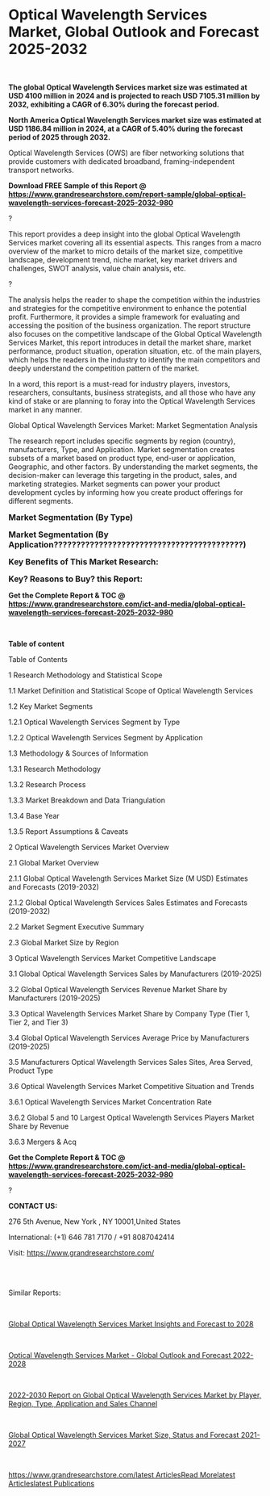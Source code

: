 <h1>Optical Wavelength Services Market, Global Outlook and Forecast 2025-2032</h1><br/><p><strong>The global Optical Wavelength Services market size was estimated at USD 4100 million in 2024 and is projected to reach USD 7105.31 million by 2032, exhibiting a <strong>CAGR</strong> of 6.30% during the forecast period.</strong></p>
 
 
 
 <p><strong>North America Optical Wavelength Services market size was estimated at USD 1186.84 million in 2024, at a <strong>CAGR</strong> of 5.40% during the forecast period of 2025 through 2032.</strong></p>
 
 
 
 <p>Optical Wavelength Services (OWS) are fiber networking solutions that provide customers with dedicated broadband, framing-independent transport networks.</p>
 
 
 
 <div><b>Download FREE Sample of this Report @ <a href="https://www.grandresearchstore.com/report-sample/global-optical-wavelength-services-forecast-2025-2032-980">https://www.grandresearchstore.com/report-sample/global-optical-wavelength-services-forecast-2025-2032-980</a></b></div>
 
 
 
 <p>? </p>
 
 
 
 <p>This report provides a deep insight into the global Optical Wavelength Services market covering all its essential aspects. This ranges from a macro overview of the market to micro details of the market size, competitive landscape, development trend, niche market, key market drivers and challenges, SWOT analysis, value chain analysis, etc.</p>
 
 
 
 <p>? </p>
 
 
 
 <p>The analysis helps the reader to shape the competition within the industries and strategies for the competitive environment to enhance the potential profit. Furthermore, it provides a simple framework for evaluating and accessing the position of the business organization. The report structure also focuses on the competitive landscape of the Global Optical Wavelength Services Market, this report introduces in detail the market share, market performance, product situation, operation situation, etc. of the main players, which helps the readers in the industry to identify the main competitors and deeply understand the competition pattern of the market.</p>
 
 
 
 <p>In a word, this report is a must-read for industry players, investors, researchers, consultants, business strategists, and all those who have any kind of stake or are planning to foray into the Optical Wavelength Services market in any manner.</p>
 
 
 
 <p>Global Optical Wavelength Services Market: Market Segmentation Analysis</p>
 
 
 
 <p>The research report includes specific segments by region (country), manufacturers, Type, and Application. Market segmentation creates subsets of a market based on product type, end-user or application, Geographic, and other factors. By understanding the market segments, the decision-maker can leverage this targeting in the product, sales, and marketing strategies. Market segments can power your product development cycles by informing how you create product offerings for different segments.</p>
 
 
 
 <p><span style="font-size:16px;"><strong>Market Segmentation (By Type)</strong></span></p>
 
 
 
 <p><span style="font-size:16px;"><strong>Market Segmentation (<strong>By Application</strong>??????????????????????????????????????????)</strong></span></p>
 
 
 
 <p><span style="font-size:16px;"><strong>Key Benefits of This Market Research:</strong></span></p>
 
 
 
 <p><span style="font-size:16px;"><strong>Key? <strong>Reasons to Buy</strong>? this Report:</strong></span></p>
 
 
 
 <div><b>Get the Complete Report & TOC @ <a href="https://www.grandresearchstore.com/ict-and-media/global-optical-wavelength-services-forecast-2025-2032-980">https://www.grandresearchstore.com/ict-and-media/global-optical-wavelength-services-forecast-2025-2032-980</a></b></div>
 
 
 
 <p><br />
 
 <b>Table of content</b></p>
 
 
 
 <p>Table of Contents<br />
 
 1 Research Methodology and Statistical Scope<br />
 
 1.1 Market Definition and Statistical Scope of Optical Wavelength Services<br />
 
 1.2 Key Market Segments<br />
 
 1.2.1 Optical Wavelength Services Segment by Type<br />
 
 1.2.2 Optical Wavelength Services Segment by Application<br />
 
 1.3 Methodology & Sources of Information<br />
 
 1.3.1 Research Methodology<br />
 
 1.3.2 Research Process<br />
 
 1.3.3 Market Breakdown and Data Triangulation<br />
 
 1.3.4 Base Year<br />
 
 1.3.5 Report Assumptions & Caveats<br />
 
 2 Optical Wavelength Services Market Overview<br />
 
 2.1 Global Market Overview<br />
 
 2.1.1 Global Optical Wavelength Services Market Size (M USD) Estimates and Forecasts (2019-2032)<br />
 
 2.1.2 Global Optical Wavelength Services Sales Estimates and Forecasts (2019-2032)<br />
 
 2.2 Market Segment Executive Summary<br />
 
 2.3 Global Market Size by Region<br />
 
 3 Optical Wavelength Services Market Competitive Landscape<br />
 
 3.1 Global Optical Wavelength Services Sales by Manufacturers (2019-2025)<br />
 
 3.2 Global Optical Wavelength Services Revenue Market Share by Manufacturers (2019-2025)<br />
 
 3.3 Optical Wavelength Services Market Share by Company Type (Tier 1, Tier 2, and Tier 3)<br />
 
 3.4 Global Optical Wavelength Services Average Price by Manufacturers (2019-2025)<br />
 
 3.5 Manufacturers Optical Wavelength Services Sales Sites, Area Served, Product Type<br />
 
 3.6 Optical Wavelength Services Market Competitive Situation and Trends<br />
 
 3.6.1 Optical Wavelength Services Market Concentration Rate<br />
 
 3.6.2 Global 5 and 10 Largest Optical Wavelength Services Players Market Share by Revenue<br />
 
 3.6.3 Mergers & Acq</p>
 
 
 
 <div><b>Get the Complete Report & TOC @ <a href="https://www.grandresearchstore.com/ict-and-media/global-optical-wavelength-services-forecast-2025-2032-980">https://www.grandresearchstore.com/ict-and-media/global-optical-wavelength-services-forecast-2025-2032-980</a></b></div>
 
 
 
 <p>? </p>
 
 
 
 <p><b>CONTACT US:</b><br />
 
 276 5th Avenue, New York , NY 10001,United States<br />
 
 International: (+1) 646 781 7170 / +91 8087042414<br />
 
 Visit: <a href="https://www.grandresearchstore.com/">https://www.grandresearchstore.com/</a><br />
 
 <br />
 
 <br />
 
 Similar Reports:<br />
 
 <br />
 
 <a href="https://www.grandresearchstore.com/ict-and-media/global-optical-wavelength-services-2028-423">Global Optical Wavelength Services Market Insights and Forecast to 2028</a><br />
 
 <br />
 
 <a href="https://www.grandresearchstore.com/ict-and-media/global-optical-wavelength-services-2022-2028-129">Optical Wavelength Services Market - Global Outlook and Forecast 2022-2028</a><br />
 
 <br />
 
 <a href="https://www.grandresearchstore.com/ict-and-media/global-on-optical-wavelength-services-2022-2030-231">2022-2030 Report on Global Optical Wavelength Services Market by Player, Region, Type, Application and Sales Channel</a><br />
 
 <br />
 
 <a href="https://www.grandresearchstore.com/ict-and-media/global-optical-wavelength-services-2021-2027-963">Global Optical Wavelength Services Market Size, Status and Forecast 2021-2027</a><br />
 
 <br />
 
 <a href="https://gyeongbokgung.com">https://www.grandresearchstore.com/</a><a href="https://hallyeomaritime.com">latest Articles</a><a href="https://jingwansa.com">Read More</a><a href="https://nguoiviet.jp/">latest Articles</a><a href="https://www.intelmarketresearch.com/">latest Publications</a></p>